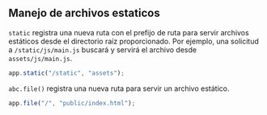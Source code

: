 ## Manejo de archivos estaticos

`static` registra una nueva ruta con el prefijo de ruta para servir archivos estáticos desde el directorio raíz proporcionado. Por ejemplo, una solicitud a `/static/js/main.js` buscará y servirá el archivo desde` assets/js/main.js`.

```ts
app.static("/static", "assets");
```

`abc.file()` registra una nueva ruta para servir un archivo estático.

```ts
app.file("/", "public/index.html");
```
